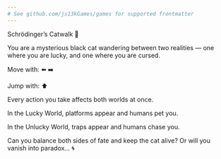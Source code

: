 ```yaml
---
# See github.com/js13kGames/games for supported frontmatter
---
```

Schrödinger’s Catwalk 🐾

You are a mysterious black cat wandering between two realities — one where you are lucky, and one where you are cursed.

Move with: ⬅️ ➡️

Jump with: ⬆️

Every action you take affects both worlds at once.

In the Lucky World, platforms appear and humans pet you.

In the Unlucky World, traps appear and humans chase you.

Can you balance both sides of fate and keep the cat alive? Or will you vanish into paradox… 🌀